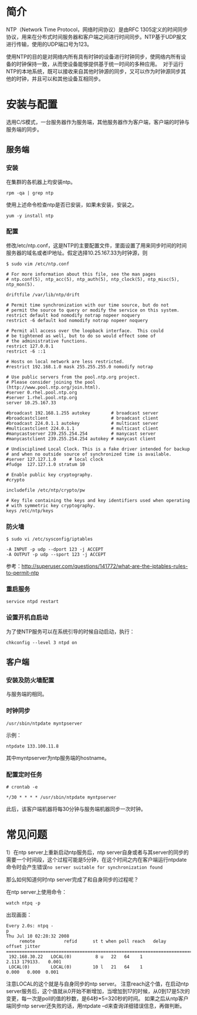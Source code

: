 # 简介
NTP（Network Time Protocol，网络时间协议）是由RFC 1305定义的时间同步协议，用来在分布式时间服务器和客户端之间进行时间同步。NTP基于UDP报文进行传输，使用的UDP端口号为123。 

使用NTP的目的是对网络内所有具有时钟的设备进行时钟同步，使网络内所有设备的时钟保持一致，从而使设备能够提供基于统一时间的多种应用。 
对于运行NTP的本地系统，既可以接收来自其他时钟源的同步，又可以作为时钟源同步其他的时钟，并且可以和其他设备互相同步。

# 安装与配置
选用C/S模式，一台服务器作为服务端，其他服务器作为客户端，客户端的时钟与服务端的同步。
## 服务端
### 安装
在集群的各机器上均安装ntp。

```shell
rpm -qa | grep ntp
```
使用上述命令检查ntp是否已安装，如果未安装，安装之。

```shell
yum -y install ntp
```

### 配置
修改/etc/ntp.conf，这是NTP的主要配置文件，里面设置了用来同步时间的时间服务器的域名或者IP地址。假定选择10.25.167.33为时钟源，则

```shell
$ sudo vim /etc/ntp.conf 

# For more information about this file, see the man pages
# ntp.conf(5), ntp_acc(5), ntp_auth(5), ntp_clock(5), ntp_misc(5), ntp_mon(5).

driftfile /var/lib/ntp/drift

# Permit time synchronization with our time source, but do not
# permit the source to query or modify the service on this system.
restrict default kod nomodify notrap nopeer noquery
restrict -6 default kod nomodify notrap nopeer noquery

# Permit all access over the loopback interface.  This could
# be tightened as well, but to do so would effect some of
# the administrative functions.
restrict 127.0.0.1
restrict -6 ::1

# Hosts on local network are less restricted.
#restrict 192.168.1.0 mask 255.255.255.0 nomodify notrap

# Use public servers from the pool.ntp.org project.
# Please consider joining the pool (http://www.pool.ntp.org/join.html).
#server 0.rhel.pool.ntp.org
#server 1.rhel.pool.ntp.org
server 10.25.167.33

#broadcast 192.168.1.255 autokey        # broadcast server
#broadcastclient                        # broadcast client
#broadcast 224.0.1.1 autokey            # multicast server
#multicastclient 224.0.1.1              # multicast client
#manycastserver 239.255.254.254         # manycast server
#manycastclient 239.255.254.254 autokey # manycast client

# Undisciplined Local Clock. This is a fake driver intended for backup
# and when no outside source of synchronized time is available. 
#server 127.127.1.0     # local clock
#fudge  127.127.1.0 stratum 10  

# Enable public key cryptography.
#crypto

includefile /etc/ntp/crypto/pw

# Key file containing the keys and key identifiers used when operating
# with symmetric key cryptography. 
keys /etc/ntp/keys
```

### 防火墙

```shell
$ sudo vi /etc/sysconfig/iptables

-A INPUT -p udp --dport 123 -j ACCEPT
-A OUTPUT -p udp --sport 123 -j ACCEPT
```

参考：http://superuser.com/questions/141772/what-are-the-iptables-rules-to-permit-ntp 

### 重启服务
```
service ntpd restart
```

### 设置开机自启动
为了使NTP服务可以在系统引导的时候自动启动，执行：

```shell
chkconfig --level 3 ntpd on
```

## 客户端
### 安装及防火墙配置
与服务端的相同。

### 时钟同步

```shell
/usr/sbin/ntpdate myntpserver
```

示例：
```shell
ntpdate 133.100.11.8
```

其中myntpserver为ntp服务端的hostname。

### 配置定时任务
```
# crontab -e

*/30 * * * * /usr/sbin/ntpdate myntpserver
```

此后，该客户端机器将每30分钟与服务端机器同步一次时钟。

# 常见问题

1）在ntp server上重新启动ntp服务后，ntp server自身或者与其server的同步的需要一个时间段，这个过程可能是5分钟，在这个时间之内在客户端运行ntpdate命令时会产生错误`no server suitable for synchronization found`

那么如何知道何时ntp server完成了和自身同步的过程呢？

在ntp server上使用命令：
```shell
watch ntpq -p
```

出现画面：
```
Every 2.0s: ntpq -p                                                                                                             Thu Jul 10 02:28:32 2008
     remote           refid      st t when poll reach   delay   offset jitter
==============================================================================
 192.168.30.22   LOCAL(0)         8 u   22   64    1    2.113 179133.   0.001
 LOCAL(0)        LOCAL(0)        10 l   21   64    1    0.000   0.000  0.001
```
注意LOCAL的这个就是与自身同步的ntp server。
注意reach这个值，在启动ntp server服务后，这个值就从0开始不断增加，当增加到17的时候，从0到17是5次的变更，每一次是poll的值的秒数，是64秒*5=320秒的时间。
如果之后从ntp客户端同步ntp server还失败的话，用ntpdate –d来查询详细错误信息，再做判断。

